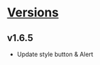 # [Versions](https://github.com/Tracktor/design-system-tracktor/releases)

## v1.6.5
- Update style button & Alert
